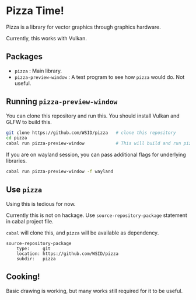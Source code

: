 # Pizza Time!

Pizza is a library for vector graphics through graphics hardware.

Currently, this works with Vulkan.

## Packages

- `pizza` : Main library.
- `pizza-preview-window` : A test program to see how `pizza` would do. Not useful.

## Running `pizza-preview-window`

You can clone this repository and run this. You should install Vulkan and GLFW
to build this.

```bash
git clone https://github.com/WSID/pizza   # clone this repository
cd pizza
cabal run pizza-preview-window            # This will build and run pizza-preview-window
```

If you are on wayland session, you can pass additional flags for underlying
libraries.

```bash
cabal run pizza-preview-window -f wayland
```

## Use `pizza`

Using this is tedious for now.

Currently this is not on hackage. Use `source-repository-package` statement in
cabal project file.

`cabal` will clone this, and `pizza` will be available as dependency.

```cabal
source-repository-package
    type:     git
    location: https://github.com/WSID/pizza
    subdir:   pizza
```

## Cooking!

Basic drawing is working, but many works still required for it to be useful.
